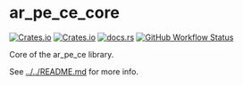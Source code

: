 # ar_pe_ce_core

[![Crates.io](https://img.shields.io/crates/v/ar_pe_ce_core?style=for-the-badge)](https://crates.io/crates/ar_pe_ce_core)
[![Crates.io](https://img.shields.io/crates/l/ar_pe_ce_core?style=for-the-badge)](https://choosealicense.com/licenses/mit/)
[![docs.rs](https://img.shields.io/docsrs/ar_pe_ce_core?style=for-the-badge)](https://docs.rs/ar_pe_ce_core)
[![GitHub Workflow Status](https://img.shields.io/github/workflow/status/frondeus/ar_pe_ce/Rust?style=for-the-badge)](https://github.com/frondeus/ar_pe_ce/actions)

Core of the ar_pe_ce library.

See [../../README.md](../../README.md) for more info.
